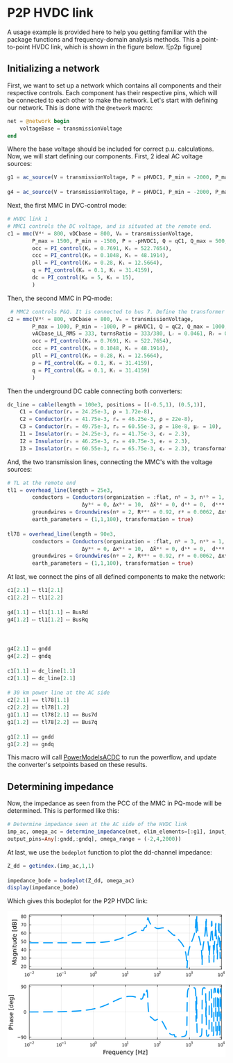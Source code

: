 # P2P HVDC link
A usage example is provided here to help you getting familiar with the package functions and frequency-domain analysis methods. This a point-to-point HVDC link, which is shown in the figure below.
![p2p figure]

## Initializing a network
First, we want to set up a network which contains all components and their respective controls. Each component has their respective pins, which will be connected to each other to make the network. Let's start with defining our network. This is done with the `@network` macro:
```julia
net = @network begin
    voltageBase = transmissionVoltage
end
```
Where the base voltage should be included for correct p.u. calculations. Now, we will start defining our components. First, 2 ideal AC voltage sources:
```julia
g1 = ac_source(V = transmissionVoltage, P = pHVDC1, P_min = -2000, P_max = 2000, Q_max = 1000, Q_min = -1000, pins = 3, transformation = true)

g4 = ac_source(V = transmissionVoltage, P = pHVDC1, P_min = -2000, P_max = 2000, Q_max = 1000, Q_min = -1000, pins = 3, transformation = true)

```
Next, the first MMC in DVC-control mode:
```julia
# HVDC link 1
# MMC1 controls the DC voltage, and is situated at the remote end.
c1 = mmc(Vᵈᶜ = 800, vDCbase = 800, Vₘ = transmissionVoltage,
        P_max = 1500, P_min = -1500, P = -pHVDC1, Q = qC1, Q_max = 500, Q_min = -500,
        occ = PI_control(Kₚ = 0.7691, Kᵢ = 522.7654),
        ccc = PI_control(Kₚ = 0.1048, Kᵢ = 48.1914),
        pll = PI_control(Kₚ = 0.28, Kᵢ = 12.5664),
        q = PI_control(Kₚ = 0.1, Kᵢ = 31.4159),
        dc = PI_control(Kₚ = 5, Kᵢ = 15),
        )
```
Then, the second MMC in PQ-mode:
```julia
 # MMC2 controls P&Q. It is connected to bus 7. Define the transformer impedance parameters at the converter side!
c2 = mmc(Vᵈᶜ = 800, vDCbase = 800, Vₘ = transmissionVoltage,
        P_max = 1000, P_min = -1000, P = pHVDC1, Q = qC2, Q_max = 1000, Q_min = -1000,
        vACbase_LL_RMS = 333, turnsRatio = 333/380, Lᵣ = 0.0461, Rᵣ = 0.4103,
        occ = PI_control(Kₚ = 0.7691, Kᵢ = 522.7654),
        ccc = PI_control(Kₚ = 0.1048, Kᵢ = 48.1914),
        pll = PI_control(Kₚ = 0.28, Kᵢ = 12.5664),
        p = PI_control(Kₚ = 0.1, Kᵢ = 31.4159),
        q = PI_control(Kₚ = 0.1, Kᵢ = 31.4159)
        )
```
Then the underground DC cable connecting both converters:
```julia
dc_line = cable(length = 100e3, positions = [(-0.5,1), (0.5,1)],
    C1 = Conductor(rₒ = 24.25e-3, ρ = 1.72e-8),
    C2 = Conductor(rᵢ = 41.75e-3, rₒ = 46.25e-3, ρ = 22e-8),
    C3 = Conductor(rᵢ = 49.75e-3, rₒ = 60.55e-3, ρ = 18e-8, μᵣ = 10),
    I1 = Insulator(rᵢ = 24.25e-3, rₒ = 41.75e-3, ϵᵣ = 2.3),
    I2 = Insulator(rᵢ = 46.25e-3, rₒ = 49.75e-3, ϵᵣ = 2.3),
    I3 = Insulator(rᵢ = 60.55e-3, rₒ = 65.75e-3, ϵᵣ = 2.3), transformation = true)
```
And, the two transmission lines, connecting the MMC's with the voltage sources:
```julia 
# TL at the remote end
tl1 = overhead_line(length = 25e3,
        conductors = Conductors(organization = :flat, nᵇ = 3, nˢᵇ = 1, Rᵈᶜ = 0.063, rᶜ = 0.015,  yᵇᶜ = 30,
                        Δyᵇᶜ = 0, Δxᵇᶜ = 10,  Δ̃xᵇᶜ = 0, dˢᵇ = 0,  dˢᵃᵍ = 10),
        groundwires = Groundwires(nᵍ = 2, Rᵍᵈᶜ = 0.92, rᵍ = 0.0062, Δxᵍ = 6.5, Δyᵍ = 7.5, dᵍˢᵃᵍ   = 10),
        earth_parameters = (1,1,100), transformation = true)

tl78 = overhead_line(length = 90e3,
        conductors = Conductors(organization = :flat, nᵇ = 3, nˢᵇ = 1, Rᵈᶜ = 0.063, rᶜ = 0.015,  yᵇᶜ = 30,
                        Δyᵇᶜ = 0, Δxᵇᶜ = 10,  Δ̃xᵇᶜ = 0, dˢᵇ = 0,  dˢᵃᵍ = 10),
        groundwires = Groundwires(nᵍ = 2, Rᵍᵈᶜ = 0.92, rᵍ = 0.0062, Δxᵍ = 6.5, Δyᵍ = 7.5, dᵍˢᵃᵍ   = 10),
        earth_parameters = (1,1,100), transformation = true)
```
At last, we connect the pins of all defined components to make the network:

```julia
c1[2.1] ⟷ tl1[2.1]
c1[2.2] ⟷ tl1[2.2]

g4[1.1] ⟷ tl1[1.1] ⟷ BusRd
g4[1.2] ⟷ tl1[1.2] ⟷ BusRq



g4[2.1] ⟷ gndd
g4[2.2] ⟷ gndq

c1[1.1] ⟷ dc_line[1.1]
c2[1.1] ⟷ dc_line[2.1]

# 30 km power line at the AC side
c2[2.1] == tl78[1.1]
c2[2.2] == tl78[1.2]
g1[1.1] == tl78[2.1] == Bus7d
g1[1.2] == tl78[2.2] == Bus7q

g1[2.1] == gndd
g1[2.2] == gndq
```
This macro will call [PowerModelsACDC](https://github.com/Electa-Git/PowerModelsACDC.jl) to run the powerflow, and update the converter's setpoints based on these results.

## Determining impedance
Now, the impedance as seen from the PCC of the MMC in PQ-mode will be determined. This is performed like this:
```julia
# Determine impedance seen at the AC side of the HVDC link
imp_ac, omega_ac = determine_impedance(net, elim_elements=[:g1], input_pins=Any[:Bus7d,:Bus7q], 
output_pins=Any[:gndd,:gndq], omega_range = (-2,4,2000))
```
At last, we use the `bodeplot` function to plot the dd-channel impedance:
```julia
Z_dd = getindex.(imp_ac,1,1)

impedance_bode = bodeplot(Z_dd, omega_ac)
display(impedance_bode)
```
Which gives this bodeplot for the P2P HVDC link:

![Bode plot](examples/pictures/impedance_bode_plot.png)